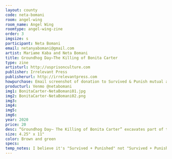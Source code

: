 ```yaml
---
layout: county 
code: neta-bomani
room: angel-wing
room_name: Angel Wing
roomtype: angel-wing-zine
order: 3
imgsize: s
participant: Neta Bomani
email: netanyabomani@gmail.com
artist: Mariame Kaba and Neta Bomani
title: Groundhog Day–The Killing of Bonita Carter
type: zine
artisturl: http://usprisonculture.com
publisher: Irrelevant Press
publisherurl: http://irrelevantpress.com
howpurchase: Email screenshot of donation to Survived & Punish mutual aid fund for digital download
producturl: Venmo @netabomani 
img1: BonitaCarter-NetaBomani01.jpg
img2: BonitaCarter-NetaBomani02.png
img3: 
img4: 
img5: 
img6: 
year: 2020
price: 20
desc: “Groundhog Day– The Killing of Bonita Carter” excavates part of the history of Black people’s resistance to state violence (specifically policing). It’s often said that few people rally around the injury or death of Black women to demand justice. Yet the truth is that there are examples that contradict this assertion. The resistance varies in scale and impact and it is sometimes hidden from our view. However, where there is injustice, you will also find some resistance especially led by Black women. Groundhog Day is a collaboration by Mariame Kaba and neta bomani. Any funds given in exchange for this zine will be go towards the mutual aid fund organized by the New York chapter of Survived & Punished. Sliding scale with a suggested donation of $20.
size: 4.25" x 11"
color: Brown and green
specs: 
temp_notes: I believe it's "Survived + Punished" not "Survived + Punish"  https://survivedandpunished.org/
---
```

